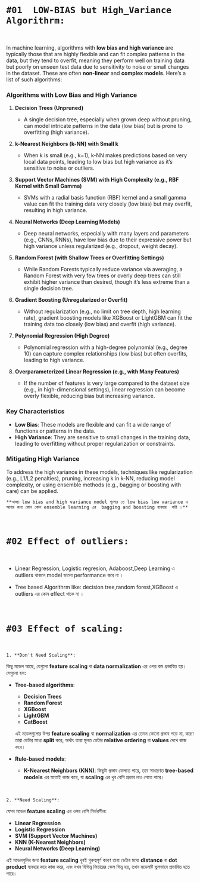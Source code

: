 <br>

# `#01  LOW-BIAS but High_Variance Algorithrm: `

<br>

In machine learning, algorithms with **low bias and high variance** are typically those that are highly flexible and can fit complex patterns in the data, but they tend to overfit, meaning they perform well on training data but poorly on unseen test data due to sensitivity to noise or small changes in the dataset. These are often **non-linear** and **complex models**. Here’s a list of such algorithms:

### Algorithms with Low Bias and High Variance
1. **Decision Trees (Unpruned)**  
   - A single decision tree, especially when grown deep without pruning, can model intricate patterns in the data (low bias) but is prone to overfitting (high variance).

2. **k-Nearest Neighbors (k-NN) with Small k**  
   - When k is small (e.g., k=1), k-NN makes predictions based on very local data points, leading to low bias but high variance as it’s sensitive to noise or outliers.

3. **Support Vector Machines (SVM) with High Complexity (e.g., RBF Kernel with Small Gamma)**  
   - SVMs with a radial basis function (RBF) kernel and a small gamma value can fit the training data very closely (low bias) but may overfit, resulting in high variance.

4. **Neural Networks (Deep Learning Models)**  
   - Deep neural networks, especially with many layers and parameters (e.g., CNNs, RNNs), have low bias due to their expressive power but high variance unless regularized (e.g., dropout, weight decay).

5. **Random Forest (with Shallow Trees or Overfitting Settings)**  
   - While Random Forests typically reduce variance via averaging, a Random Forest with very few trees or overly deep trees can still exhibit higher variance than desired, though it’s less extreme than a single decision tree.

6. **Gradient Boosting (Unregularized or Overfit)**  
   - Without regularization (e.g., no limit on tree depth, high learning rate), gradient boosting models like XGBoost or LightGBM can fit the training data too closely (low bias) and overfit (high variance).

7. **Polynomial Regression (High Degree)**  
   - Polynomial regression with a high-degree polynomial (e.g., degree 10) can capture complex relationships (low bias) but often overfits, leading to high variance.

8. **Overparameterized Linear Regression (e.g., with Many Features)**  
   - If the number of features is very large compared to the dataset size (e.g., in high-dimensional settings), linear regression can become overly flexible, reducing bias but increasing variance.

### Key Characteristics
- **Low Bias**: These models are flexible and can fit a wide range of functions or patterns in the data.
- **High Variance**: They are sensitive to small changes in the training data, leading to overfitting without proper regularization or constraints.

### Mitigating High Variance
To address the high variance in these models, techniques like regularization (e.g., L1/L2 penalties), pruning, increasing k in k-NN, reducing model complexity, or using ensemble methods (e.g., bagging or boosting with care) can be applied.

`**আচ্ছা low bias and high variance model গুলোর তে low bias low variance এ আনার জন্য কোন কোন ensemble learning এর  bagging and boosting ব্যবহার  করি ।**`

<br>

# `#02 Effect of outliers:`

<br>

- Linear Regression, Logistic regresion, Adaboost,Deep Learning এ outliers থাকলে model ভালো performance করে না । 

- Tree based Algorithrm like: decision tree,random forest,XGBoost এ outliers এর কোন effect থাকে না । 



<br>

# `#03 Effect of scaling:`

<br>

`1. **Don't Need Scaling**:`

কিছু মডেল আছে, যেগুলো **feature scaling** বা **data normalization** এর ওপর কম প্রভাবিত হয়। সেগুলো হল:

- **Tree-based algorithms**:
  - **Decision Trees**
  - **Random Forest**
  - **XGBoost**
  - **LightGBM**
  - **CatBoost**

  এই মডেলগুলোর উপর **feature scaling** বা **normalization** এর তেমন কোনো প্রভাব পড়ে না, কারণ তারা ডেটার মধ্যে **split** করে, অর্থাৎ তারা মূলত ডেটার **relative ordering** বা **values** দেখে কাজ করে।

- **Rule-based models**: 
  - **K-Nearest Neighbors (KNN)**:  কিছুটা প্রভাব ফেলতে পারে, তবে সাধারণত **tree-based models** এর মতোই কাজ করে, যা **scaling** এর খুব বেশি প্রভাব নাও পেতে পারে।

<br>

`2. **Need Scaling**:`

যেসব মডেল **feature scaling** এর ওপর বেশি নির্ভরশীল:
- **Linear Regression**
- **Logistic Regression**
- **SVM (Support Vector Machines)**
- **KNN (K-Nearest Neighbors)**
- **Neural Networks (Deep Learning)**

এই মডেলগুলির জন্য **feature scaling** খুবই গুরুত্বপূর্ণ কারণ তারা ডেটার মধ্যে **distance** বা **dot product** ব্যবহার করে কাজ করে, এবং যখন বিভিন্ন ফিচারের স্কেল ভিন্ন হয়, তখন মডেলটি ভুলভাবে প্রভাবিত হতে পারে।

<br>

